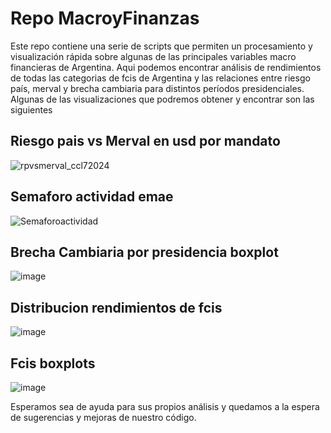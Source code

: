 # Repo MacroyFinanzas

Este repo contiene una serie de scripts que permiten un procesamiento y visualización rápida sobre algunas de las principales variables macro financieras de Argentina. 
Aqui podemos encontrar análisis de rendimientos de todas las categorias de fcis de Argentina y las relaciones entre riesgo país, merval y brecha cambiaria para distintos períodos presidenciales.
Algunas de las visualizaciones que podremos obtener y encontrar son las siguientes
## Riesgo pais vs Merval en usd por mandato
![rpvsmerval_ccl72024](https://github.com/user-attachments/assets/545aadb5-baf1-4dc2-8fa3-dbef72f53d06)

## Semaforo actividad emae
![Semaforoactividad](https://github.com/user-attachments/assets/2865ad1f-a255-421d-9929-356d05b287ab)
## Brecha Cambiaria por presidencia boxplot
![image](https://github.com/rhamiro94/MacroyFinanzas/assets/49741792/1a26f477-7b02-4db1-958e-a866926f12bc)
## Distribucion rendimientos de fcis
![image](https://github.com/rhamiro94/MacroyFinanzas/assets/49741792/2b61b5d6-1ced-4a01-81b0-911924973478)
## Fcis boxplots
![image](https://github.com/rhamiro94/MacroyFinanzas/assets/49741792/a58985fe-2066-4573-918b-bf988a566a71)


Esperamos sea de ayuda para sus propios análisis y quedamos a la espera de sugerencias y mejoras de nuestro código.
